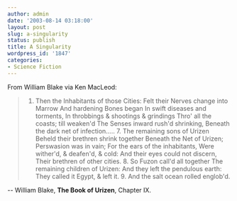 ```yaml
---
author: admin
date: '2003-08-14 03:18:00'
layout: post
slug: a-singularity
status: publish
title: A Singularity
wordpress_id: '1847'
categories:
- Science Fiction
---
```


From William Blake via Ken MacLeod:

> 1. Then the Inhabitants of those Cities: Felt their Nerves change into
> Marrow And hardening Bones began In swift diseases and torments, In
> throbbings & shootings & grindings Thro' all the coasts; till weaken'd
> The Senses inward rush'd shrinking, Beneath the dark net of
> infection..... 7. The remaining sons of Urizen Beheld their brethren
> shrink together Beneath the Net of Urizen; Perswasion was in vain; For
> the ears of the inhabitants, Were wither'd, & deafen'd, & cold: And
> their eyes could not discern, Their brethren of other cities. 8. So
> Fuzon call'd all together The remaining children of Urizen: And they
> left the pendulous earth: They called it Egypt, & left it. 9. And the
> salt ocean rolled englob'd.

-- William Blake, **The Book of Urizen**, Chapter IX.

